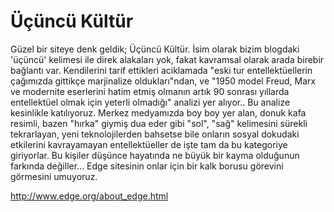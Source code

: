# Üçüncü Kültür

Güzel bir siteye denk geldik; Üçüncü Kültür. İsim olarak bizim
blogdaki 'üçüncü' kelimesi ile direk alakaları yok, fakat kavramsal
olarak arada birebir bağlantı var. Kendilerini tarif ettikleri
aciklamada "eski tur entellektüellerin çağımızda gittikçe marjinalize
oldukları"ndan, ve "1950 model Freud, Marx ve modernite eserlerini
hatim etmiş olmanın artık 90 sonrası yıllarda entellektüel olmak için
yeterli olmadığı" analizi yer alıyor.. Bu analize kesinlikle
katılıyoruz. Merkez medyamızda boy boy yer alan, donuk kafa resimli,
bazen "hırka" giymiş dua eder gibi "sol", "sağ" kelimesini sürekli
tekrarlayan, yeni teknolojilerden bahsetse bile onların sosyal
dokudaki etkilerini kavrayamayan entellektüeller de işte tam da bu
kategoriye giriyorlar. Bu kişiler düşünce hayatında ne büyük bir kayma
olduğunun farkında değiller... Edge sitesinin onlar için bir kalk
borusu görevini görmesini umuyoruz.

http://www.edge.org/about_edge.html

